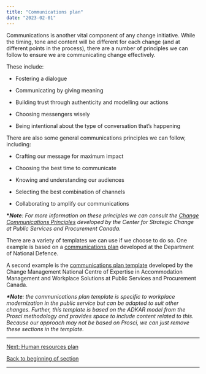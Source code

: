 ```yaml
---
title: "Communications plan"
date: "2023-02-01"
---
```


Communications is another vital component of any change initiative. While the timing, tone and content will be different for each change (and at different points in the process), there are a number of principles we can follow to ensure we are communicating change effectively.

These include:

- Fostering a dialogue

- Communicating by giving meaning

- Building trust through authenticity and modelling our actions

- Choosing messengers wisely

- Being intentional about the type of conversation that’s happening

There are also some general communications principles we can follow, including:

- Crafting our message for maximum impact

- Choosing the best time to communicate

- Knowing and understanding our audiences

- Selecting the best combination of channels

- Collaborating to amplify our communications

**\*_Note_**_: For more information on these principles we can consult the_ [_Change Communications Principles_](https://articles.alpha.canada.ca/uploads/sites/46/2023/03/Change_communications_principles.pdf) _developed by the Center for Strategic Change at Public Services and Procurement Canada._

There are a variety of templates we can use if we choose to do so. One example is based on a [communications plan](https://articles.alpha.canada.ca/uploads/sites/46/2022/11/Communications-plan-template.doc) developed at the Department of National Defence.

A second example is the [communications plan template](https://wiki.gccollab.ca/images/c/c7/002_WCM_Communication_Plan_Template.docx) developed by the Change Management National Centre of Expertise in Accommodation Management and Workplace Solutions at Public Services and Procurement Canada.

**_\*Note_**_: the communications plan template is specific to workplace modernization in the public service but can be adapted to suit other changes. Further, this template is based on the ADKAR model from the Prosci methodology and provides space to include content related to this. Because our approach may not be based on Prosci, we can just remove these sections in the template._

* * *

[Next: Human resources plan](/human-resources-plan/)

[Back to beginning of section](/developing-our-plans/)

* * *
